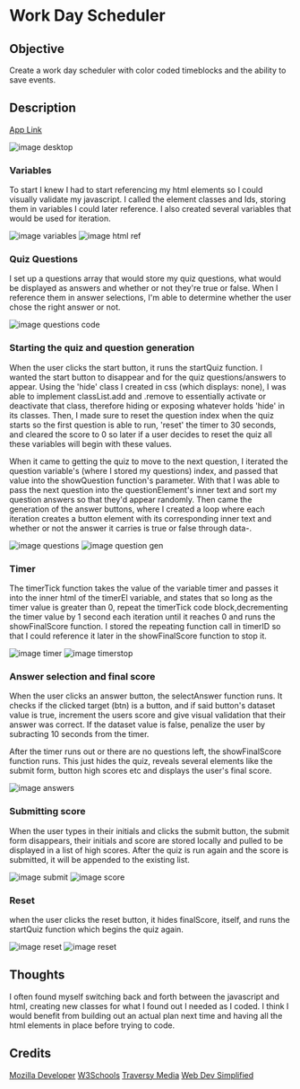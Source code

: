 # Work Day Scheduler

## Objective
Create a work day scheduler with color coded timeblocks and the ability to save events.

## Description
[App Link](https://cptspooky.github.io/Work-Day-Scheduler/)

![image desktop](https://user-images.githubusercontent.com/66426144/88464582-0604ad80-ce8a-11ea-9c32-de78248793a5.png)

### Variables
To start I knew I had to start referencing my html elements so I could visually validate my javascript. I called the element classes and Ids, storing them in variables I could later reference. I also created several variables that would be used for iteration. 

![image variables](https://user-images.githubusercontent.com/66426144/87883532-0a3a5200-c9d6-11ea-896c-a89edb015b96.png)
![image html ref](https://user-images.githubusercontent.com/66426144/87883757-8c774600-c9d7-11ea-934b-7cb3712cccd5.png)

### Quiz Questions
I set up a questions array that would store my quiz questions, what would be displayed as answers and whether or not they're true or false. When I reference them in answer selections, I'm able to determine whether the user chose the right answer or not.

![image questions code](https://user-images.githubusercontent.com/66426144/87883559-42419500-c9d6-11ea-9656-c86f51be13d1.png)

### Starting the quiz and question generation
When the user clicks the start button, it runs the startQuiz function. I wanted the start button to disappear and for the quiz questions/answers to appear. Using the 'hide' class I created in css (which displays: none), I was able to implement classList.add and .remove to essentially activate or deactivate that class, therefore hiding or exposing whatever holds 'hide' in its classes. Then, I made sure to reset the question index when the quiz starts so the first question is able to run, 'reset' the timer to 30 seconds, and cleared the score to 0 so later if a user decides to reset the quiz all these variables will begin with these values. 

When it came to getting the quiz to move to the next question, I iterated the question variable's (where I stored my questions) index, and passed that value into the showQuestion function's parameter. With that I was able to pass the next question into the questionElement's inner text and sort my question answers so that they'd appear randomly. Then came the generation of the answer buttons, where I created a loop where each iteration creates a button element with its corresponding inner text and whether or not the answer it carries is true or false through data-.

![image questions](https://user-images.githubusercontent.com/66426144/87885102-3dcea980-c9e1-11ea-8e71-3f0c3d20a365.png)
![image question gen](https://user-images.githubusercontent.com/66426144/87883575-6dc47f80-c9d6-11ea-8dd9-8846d641948b.png)

### Timer
The timerTick function takes the value of the variable timer and passes it into the inner html of the timerEl variable, and states that so long as the timer value is greater than 0, repeat the timerTick code block,decrementing the timer value by 1 second each iteration until it reaches 0 and runs the showFinalScore function. I stored the repeating function call in timerID so that I could reference it later in the showFinalScore function to stop it.

![image timer](https://user-images.githubusercontent.com/66426144/87883598-89c82100-c9d6-11ea-871b-f4a5d2b28e1b.png)
![image timerstop](https://user-images.githubusercontent.com/66426144/87883612-a19fa500-c9d6-11ea-9acf-de178c9a1f6b.png)

### Answer selection and final score
When the user clicks an answer button, the selectAnswer function runs. It checks if the clicked target (btn) is a button, and if said button's dataset value is true, increment the users score and give visual validation that their answer was correct. If the dataset value is false, penalize the user by subracting 10 seconds from the timer.

After the timer runs out or there are no questions left, the showFinalScore function runs. This just hides the quiz, reveals several elements like the submit form, button high scores etc and displays the user's final score.

![image answers](https://user-images.githubusercontent.com/66426144/87883626-b845fc00-c9d6-11ea-9b51-3e0712a601e1.png)

### Submitting score
When the user types in their initials and clicks the submit button, the submit form disappears, their initials and score are stored locally and pulled to be displayed in a list of high scores. After the quiz is run again and the score is submitted, it will be appended to the existing list.

![image submit](https://user-images.githubusercontent.com/66426144/87885144-a027aa00-c9e1-11ea-8c71-c490207afc7a.png)
![image score](https://user-images.githubusercontent.com/66426144/87883712-2985af00-c9d7-11ea-8614-e37f0a6253e2.png)

### Reset
when the user clicks the reset button, it hides finalScore, itself, and runs the startQuiz function which begins the quiz again. 

![image reset](https://user-images.githubusercontent.com/66426144/87885136-7c646400-c9e1-11ea-90ff-830f9b5283a8.png)
![image reset](https://user-images.githubusercontent.com/66426144/87883720-45895080-c9d7-11ea-8c43-60400ec24dfd.png)

## Thoughts 
I often found myself switching back and forth between the javascript and html, creating new classes for what I found out I needed as I coded. I think I would benefit from building out an actual plan next time and having all the html elements in place before trying to code.

## Credits
[Mozilla Developer](https://developer.mozilla.org/)
[W3Schools](https://w3schools.com)
[Traversy Media](https://www.youtube.com/channel/UC29ju8bIPH5as8OGnQzwJyA)
[Web Dev Simplified](https://www.youtube.com/channel/UCFbNIlppjAuEX4znoulh0Cw)